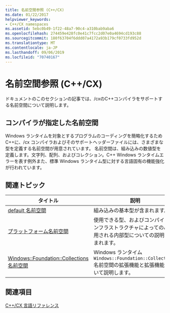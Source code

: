 ```yaml
---
title: 名前空間参照 (C++/CX)
ms.date: 01/22/2017
helpviewer_keywords:
- C++/CX namespaces
ms.assetid: 5ebc0b49-1f22-48a7-90c4-a310bab9aba6
ms.openlocfilehash: 274459e428fc0e41c7fcc2d07e0a4694cd193c88
ms.sourcegitcommit: 180f63704f6ddd07a4172a93b179cf0733fd952d
ms.translationtype: MT
ms.contentlocale: ja-JP
ms.lasthandoff: 09/06/2019
ms.locfileid: "70740167"
---
```

# <a name="namespaces-reference-ccx"></a>名前空間参照 (C++/CX)

ドキュメントのこのセクションの記事では、/cxのC++コンパイラをサポートする名前空間について説明します。

## <a name="compiler-supplied-namespaces"></a>コンパイラが指定した名前空間

Windows ランタイムを対象とするプログラムのコーディングを簡略化するためC++に、/cx コンパイラおよびそのサポートヘッダーファイルには、さまざまな型を定義する名前空間が用意されています。 名前空間は、組み込みの数値型を定義します。文字列、配列、およびコレクション。C++ Windows ランタイムエラーを表す例外また、標準 Windows ランタイム型に対する言語固有の機能強化が行われています。

## <a name="related-topics"></a>関連トピック

|タイトル|説明|
|-----------|-----------------|
|[default 名前空間](../cppcx/default-namespace.md)|組み込みの基本型が含まれます。|
|[プラットフォーム名前空間](../cppcx/platform-namespace-c-cx.md)|使用できる型、およびコンパイラ インフラストラクチャによってのみ使用される内部型についての説明が含まれます。|
|[Windows::Foundation::Collections 名前空間](../cppcx/windows-foundation-collections-namespace-c-cx.md)|Windows ランタイム`Windows::Foundation::Collections`名前空間の拡張機能と拡張機能について説明します。|

## <a name="see-also"></a>関連項目

[C++/CX 言語リファレンス](../cppcx/visual-c-language-reference-c-cx.md)
